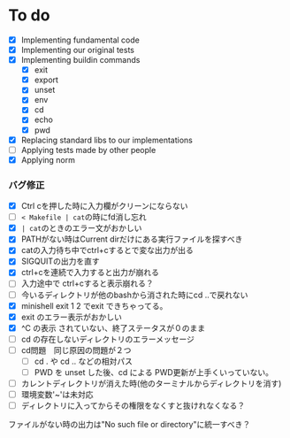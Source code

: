 # To do
- [x] Implementing fundamental code
- [x] Implementing our original tests
- [x] Implementing buildin commands
  - [x] exit
  - [x] export
  - [x] unset
  - [x] env
  - [x] cd
  - [x] echo
  - [x] pwd
- [x] Replacing standard libs to our implementations
- [ ] Applying tests made by other people
- [x] Applying norm

### バグ修正
  - [x] Ctrl cを押した時に入力欄がクリーンにならない
  - [ ] `< Makefile | cat`の時にfd消し忘れ
  - [x] `| cat`のときのエラー文がおかしい
  - [x] PATHがない時はCurrent dirだけにある実行ファイルを探すべき
  - [x] catの入力待ち中でctrl+cするとで変な出力が出る
  - [x] SIGQUITの出力を直す
  - [x] ctrl+cを連続で入力すると出力が崩れる
  - [ ] 入力途中で ctrl+cすると表示崩れる？
  - [ ] 今いるディレクトリが他のbashから消された時にcd ..で戻れない
  - [x] minishell exit 1 2 でexit できちゃってる。
  - [x] exit のエラー表示がおかしい
  - [x] ^C の表示 されていない、終了ステータスが０のまま
  - [ ] cd の存在しないディレクトリのエラーメッセージ
  - [ ] cd問題　同じ原因の問題が２つ
    - [ ] cd . や cd .. などの相対パス
    - [ ] PWD を unset した後、cd による PWD更新が上手くいっていない。
  - [ ] カレントディレクトリが消えた時(他のターミナルからディレクトリを消す)
  - [ ] 環境変数'~'は未対応
  - [ ] ディレクトリに入ってからその権限をなくすと抜けれなくなる？

ファイルがない時の出力は"No such file or directory"に統一すべき？
